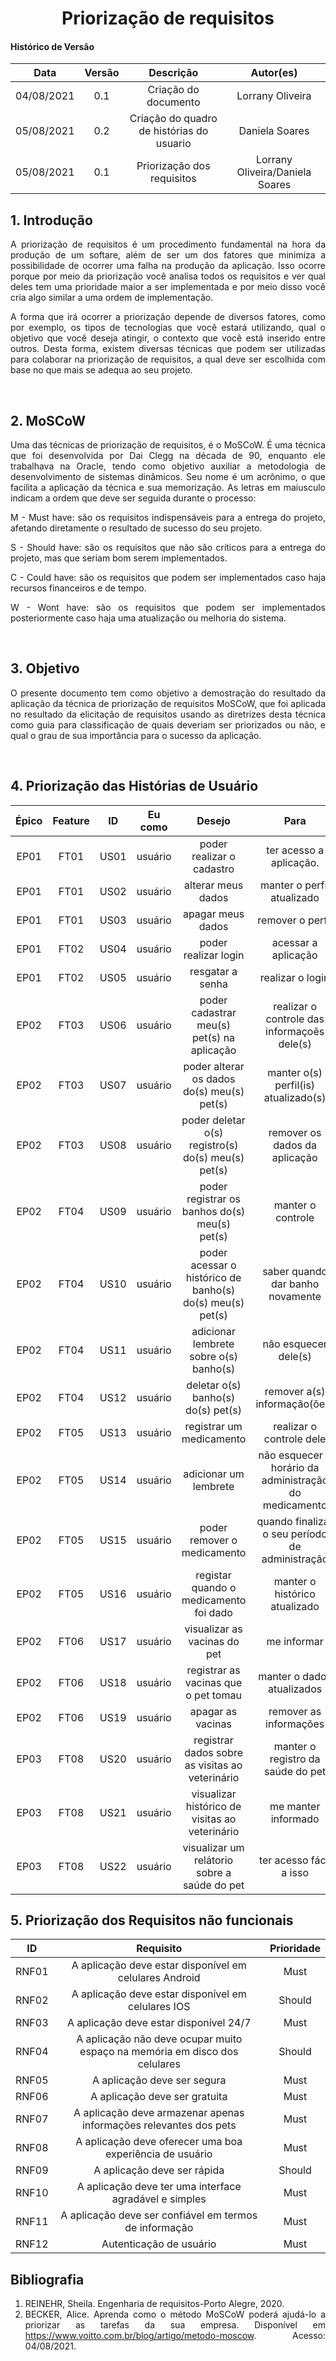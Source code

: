 # <center> Priorização de requisitos

#### Histórico de Versão

|    Data    | Versão |      Descrição       |     Autor(es)     |
| :--------: | :----: | :------------------: | :---------------: |
| 04/08/2021 |  0.1   | Criação do documento | Lorrany Oliveira  |
| 05/08/2021 |  0.2   | Criação do quadro de histórias do usuario | Daniela Soares  |
| 05/08/2021 |  0.1   | Priorização dos requisitos | Lorrany Oliveira/Daniela Soares  |

<div align="justify">

## 1. Introdução
A priorização de requisitos é um procedimento fundamental na hora da produção de um softare, além de ser um dos fatores que minimiza a possibilidade de ocorrer uma falha na produção da aplicação. Isso ocorre porque por meio da priorização você analisa todos os requisitos e ver qual deles tem uma prioridade maior a ser implementada e por meio disso você cria algo similar a uma ordem de implementação.

A forma que irá ocorrer a priorização depende de diversos fatores, como por exemplo, os tipos de tecnologias que você estará utilizando, qual o objetivo que você deseja atingir, o contexto que você está inserido entre outros. Desta forma, existem diversas técnicas que podem ser utilizadas para colaborar na priorização de requisitos, a qual deve ser escolhida com base no que mais se adequa ao seu projeto.

<br/>

## 2. MoSCoW
Uma das técnicas de priorização de requisitos, é o MoSCoW. É uma técnica que foi desenvolvida por Dai Clegg na década de 90, enquanto ele trabalhava na Oracle, tendo como objetivo auxiliar a metodologia de desenvolvimento de sistemas dinâmicos. Seu nome é um acrônimo, o que facilita a aplicação da técnica e sua memorização. As letras em maiusculo indicam a ordem que deve ser seguida durante o processo:

 M - Must have: são os requisitos indispensáveis para a entrega do projeto, afetando diretamente o resultado de sucesso do seu projeto.

 S - Should have: são os requisitos que não são críticos para a entrega do projeto,  mas que seriam bom serem implementados.  

 C - Could have: são os requisitos que podem ser implementados caso haja recursos financeiros e de tempo.

 W - Wont have: são os requisitos que podem ser implementados posteriormente caso haja uma atualização ou melhoria do sistema.  

<br/>

## 3. Objetivo
O presente documento tem como objetivo a demostração do resultado da aplicação da técnica de priorização de requisitos MoSCoW, que foi aplicada no resultado da elicitação de requisitos usando as diretrizes desta técnica como guia para classificação de quais deveriam ser priorizados ou não, e qual o grau de sua importância para o sucesso da aplicação.  

<br/>

## 4. Priorização das Histórias de Usuário

|  Épico  | Feature |  ID   |   Eu como    |   Desejo  |   Para   | Prioridade  |
| :-----: | :----:  |:-----:| :----------: | :-------: |:--------:| :---------: |
|  EP01   |  FT01   | US01  |    usuário   |poder realizar o cadastro | ter acesso a aplicação.    |   Must        |
|  EP01   |  FT01   | US02  |   usuário    | alterar meus dados | manter o perfil atualizado      |   Should         |
|  EP01   |  FT01   | US03  |   usuário    |   apagar meus dados  |   remover o perfil   | Could  |
|  EP01   |  FT02   | US04  |   usuário    |   poder realizar login  |    acessar a aplicação   | Must  |
|  EP01   |  FT02   | US05  |   usuário    |   resgatar a senha  |   realizar o login   | Must  |
|  EP02   |  FT03   | US06  |   usuário    |   poder cadastrar meu(s) pet(s) na aplicação  |   realizar o controle das informaçoẽs dele(s)   | Must  |
|  EP02   |  FT03   | US07  |   usuário    |   poder alterar os dados do(s) meu(s) pet(s)  |   manter o(s) perfil(is) atualizado(s)   | Must  |
|  EP02   |  FT03   | US08  |   usuário    |   poder deletar o(s) registro(s) do(s) meu(s) pet(s)  |   remover os dados da aplicação   | Could   |
|  EP02   |  FT04   | US09  |   usuário    |   poder registrar os banhos do(s) meu(s) pet(s)  |   manter o controle   | Must  |
|  EP02   |  FT04   | US10  |   usuário    |   poder acessar o histórico de banho(s) do(s) meu(s) pet(s)  |   saber quando dar banho novamente   | Must  |
|  EP02   |  FT04   | US11  |   usuário    |   adicionar lembrete sobre o(s) banho(s)  |    não esquecer dele(s)   | Should  |
|  EP02   |  FT04   | US12  |   usuário    |   deletar o(s) banho(s) do(s) pet(s)  |   remover a(s) informação(ões)   | Could  |
|  EP02   |  FT05   | US13  |   usuário    |   registrar um medicamento  |   realizar o controle dele   | Must  |
|  EP02   |  FT05   | US14  |   usuário    |    adicionar um lembrete  |   não esquecer o horário da administração do medicamento   | Must  |
|  EP02   |  FT05   | US15  |   usuário    |   poder remover o medicamento  |   quando finalizar o seu período de administração   | Could  |
|  EP02   |  FT05   | US16  |   usuário    |   registar quando o medicamento foi dado  |   manter o histórico atualizado   | Must  |
|  EP02   |  FT06   | US17  |   usuário    |   visualizar as vacinas do pet  |   me informar   | Must  |
|  EP02   |  FT06   | US18  |   usuário    |   registrar as vacinas que o pet tomau  |   manter o dados atualizados   | Must  |
|  EP02   |  FT06   | US19  |   usuário    |    apagar as vacinas  |   remover as informações   | Could  |
|  EP03   |  FT08   | US20  |   usuário    |   registrar dados sobre as visitas ao veterinário  |   manter o registro da saúde do pet   | Must  |
|  EP03   |  FT08   | US21  |   usuário    |   visualizar histórico de visitas ao veterinário  |   me manter informado   | Must  |
|  EP03   |  FT08   | US22  |   usuário    |   visualizar um relátorio sobre a saúde do pet  |   ter acesso fácil a isso   | Should  |

## 5. Priorização dos Requisitos não funcionais 


|    ID    | Requisito |     Prioridade     |
| :------: | :-------: | :---------------:  |
| RNF01    | A aplicação deve estar disponível em celulares Android        |        Must            |
| RNF02    | A aplicação deve estar disponível em celulares IOS       |       Should             |
| RNF03    |  A aplicação deve estar disponível 24/7         |      Must            |
| RNF04    |   A aplicação não deve ocupar muito espaço na memória em disco dos celulares     |   Should              |
| RNF05    |   A aplicação deve ser segura        |      Must              |
| RNF06    |   A aplicação deve ser gratuita       |     Must               |
| RNF07    |   A aplicação deve armazenar apenas informações relevantes dos pets        |      Must              |
| RNF08    |  A aplicação deve oferecer uma boa experiência de usuário         |       Must             |
| RNF09    |    A aplicação deve ser rápida       |     Should               |
| RNF10    |   A aplicação deve ter uma interface agradável e simples        |     Must               |
| RNF11    |   A aplicação deve ser confiável em termos de informação        |     Must               |
| RNF12    |  Autenticação de usuário         |    Must                |

## Bibliografia
1. REINEHR, Sheila. Engenharia de requisitos-Porto Alegre, 2020.
2. BECKER, Alice. Aprenda como o método MoSCoW poderá ajudá-lo a priorizar as tarefas da sua empresa. Disponível em <https://www.voitto.com.br/blog/artigo/metodo-moscow>. Acesso: 04/08/2021.
</div>